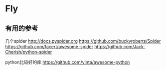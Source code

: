 # Fly
## 有用的参考
几个spider
http://docs.pyspider.org
https://github.com/buckyroberts/Spider
https://github.com/facert/awesome-spider
https://github.com/Jack-Cherish/python-spider

python比较好的库
https://github.com/vinta/awesome-python
